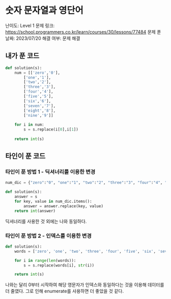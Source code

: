 # 숫자 문자열과 영단어

난이도: Level 1
문제 링크: https://school.programmers.co.kr/learn/courses/30/lessons/77484
문제 푼 날짜: 2023/07/20
해결 여부: 문제 해결

## 내가 푼 코드

```python
def solution(s):
    num = [['zero','0'],
        ['one','1'],
        ['two','2'],
        ['three','3'],
        ['four','4'],
        ['five','5'],
        ['six','6'],
        ['seven','7'],
        ['eight','8'],
        ['nine','9']]
    
    for i in num:
        s = s.replace(i[0],i[1])
    
    return int(s)
```

## 타인이 푼 코드

### 타인이 푼 방법 1 - 딕셔너리를 이용한 변경

```python
num_dic = {"zero":"0", "one":"1", "two":"2", "three":"3", "four":"4", "five":"5", "six":"6", "seven":"7", "eight":"8", "nine":"9"}

def solution(s):
    answer = s
    for key, value in num_dic.items():
        answer = answer.replace(key, value)
    return int(answer)
```

딕셔너리를 사용한 것 외에는 나와 동일하다.

### 타인이 푼 방법 2 - 인덱스를 이용한 변경

```python
def solution(s):
    words = ['zero', 'one', 'two', 'three', 'four', 'five', 'six', 'seven', 'eight', 'nine']

    for i in range(len(words)):
        s = s.replace(words[i], str(i))

    return int(s)
```

나와는 달리 0부터 시작하여 해당 영문자가 인덱스와 동일하다는 것을 이용해 데이터를 더 줄였다. 그로 인해 enumerate를 사용하면 더 좋았을 것 같다.